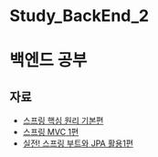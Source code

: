 # Study_BackEnd_2
# 백엔드 공부
## 자료
- [스프링 핵심 원리 기본편](https://www.inflearn.com/course/%EC%8A%A4%ED%94%84%EB%A7%81-%ED%95%B5%EC%8B%AC-%EC%9B%90%EB%A6%AC-%EA%B8%B0%EB%B3%B8%ED%8E%B8#)
- [스프링 MVC 1편](https://www.inflearn.com/course/%EC%8A%A4%ED%94%84%EB%A7%81-mvc-1)
- [실전! 스프링 부트와 JPA 활용1편](https://www.inflearn.com/course/%EC%8A%A4%ED%94%84%EB%A7%81%EB%B6%80%ED%8A%B8-JPA-%ED%99%9C%EC%9A%A9-1)